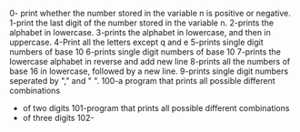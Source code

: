 0- print whether the number stored in the variable n is positive or negative. 
1-print the last digit of the number stored in the variable n.
2-prints the alphabet in lowercase.
3-prints the alphabet in lowercase, and then in uppercase.
4-Print all the letters except q and e
5-prints single digit numbers of base 10
6-prints single digit numbers of base 10
7-prints the lowercase alphabet in reverse and add new line
8-prints all the numbers of base 16 in lowercase, followed by a new line.
9-prints single digit numbers seperated by "," and " ".
100-a program that prints all possible different combinations
 * of two digits
101-program that prints all possible different combinations
 * of three digits
102-
